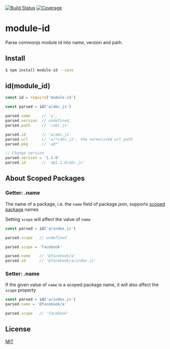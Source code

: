[![Build Status](https://travis-ci.org/kaelzhang/node-module-id.svg?branch=master)](https://travis-ci.org/kaelzhang/node-module-id)
[![Coverage](https://codecov.io/gh/kaelzhang/node-module-id/branch/master/graph/badge.svg)](https://codecov.io/gh/kaelzhang/node-module-id)
<!-- optional appveyor tst
[![Windows Build Status](https://ci.appveyor.com/api/projects/status/github/kaelzhang/node-module-id?branch=master&svg=true)](https://ci.appveyor.com/project/kaelzhang/node-module-id)
-->
<!-- optional npm version
[![NPM version](https://badge.fury.io/js/module-id.svg)](http://badge.fury.io/js/module-id)
-->
<!-- optional npm downloads
[![npm module downloads per month](http://img.shields.io/npm/dm/module-id.svg)](https://www.npmjs.org/package/module-id)
-->
<!-- optional dependency status
[![Dependency Status](https://david-dm.org/kaelzhang/node-module-id.svg)](https://david-dm.org/kaelzhang/node-module-id)
-->

# module-id

Parse commonjs module id into name, version and path.

## Install

```bash
$ npm install module-id --save
```

## id(module_id)

```js
const id = require('module-id')

const parsed = id('a/abc.js')

parsed.name     // 'a',
parsed.version  // undefined,
parsed.path     // '/abc.js'

parsed.id       // 'a/abc.js'
parsed.url      // 'a/*/abc.js', the normalized url path
parsed.pkg      // 'a@*'

// Change version
parsed.version = '1.1.0'
parsed.id       // 'a@1.1.0/abc.js'
```

## About Scoped Packages

### Getter: .name

The name of a package, i.e. the `name` field of package.json, supports [scoped package](https://docs.npmjs.com/misc/scope) names

Setting `scope` will affect the value of `name`

```js
const parsed = id('a/index.js')

parsed.scope   // undefined

parsed.scope = 'facebook'

parsed.name    // '@facebook/a'
parsed.id      // '@facebook/a/index.js'
```

### Setter: .name

If the given value of `name` is a scoped package name, it will also affect the `scope` property

```js
const parsed = id('a/index.js')
parsed.name = '@facebook/a'

parsed.scope   // 'facebook'
```

## License

[MIT](LICENSE)

